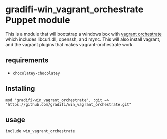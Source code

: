 # gradifi-win_vagrant_orchestrate Puppet module

This is a module that will bootstrap a windows box with [vagrant orchestrate](https://github.com/gradifi/vagrant-orchestrate) which includes libcurl.dll, openssh, and rsync. This will also install vagrant, and the vagrant plugins that makes vagrant-orchestrate work.

## requirements
* `chocolatey-chocolatey`

## Installing

`mod 'gradifi-win_vagrant_orchestrate', :git => "https://github.com/gradifi/win_vagrant_orchestrate.git"`

## usage

```
include win_vagrant_orchestrate
```

